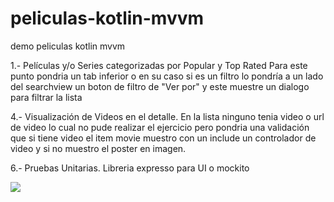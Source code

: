# peliculas-kotlin-mvvm

demo peliculas kotlin mvvm

1.- Películas y/o Series categorizadas por Popular y Top Rated
Para este punto pondria un tab inferior o en su caso si es un filtro lo pondría a un lado del searchview un boton de filtro de "Ver por" y este muestre un dialogo para filtrar la lista

4.- Visualización de Videos en el detalle.
En la lista ninguno tenia video o url de video lo cual no pude realizar el ejercicio pero pondria una validación que si tiene video el item movie muestro con un include un controlador de video y si no muestro el poster en imagen.

6.- Pruebas Unitarias.
Libreria expresso para UI o mockito

![](mvvm.gif)
